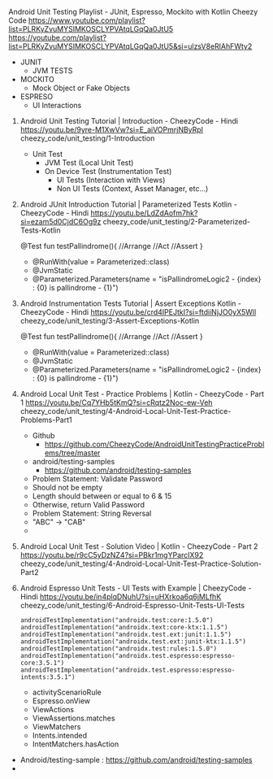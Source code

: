 Android Unit Testing Playlist - JUnit, Espresso, Mockito with Kotlin
Cheezy Code
https://www.youtube.com/playlist?list=PLRKyZvuMYSIMKOSCLYPVAtqLGqQa0JtU5
https://youtube.com/playlist?list=PLRKyZvuMYSIMKOSCLYPVAtqLGqQa0JtU5&si=ulzsV8eRlAhFWty2



   - JUNIT
     - JVM TESTS
   - MOCKITO
     - Mock Object or Fake Objects
   - ESPRESO
     - UI Interactions




1. Android Unit Testing Tutorial | Introduction - CheezyCode - Hindi
   https://youtu.be/9yre-M1XwVw?si=E_aiVOPmrjNByRpI
   cheezy_code/unit_testing/1-Introduction


   - Unit Test
     - JVM Test (Local Unit Test)
     - On Device Test (Instrumentation Test)
       - UI Tests (Interaction with Views)
       - Non UI Tests (Context, Asset Manager, etc...)




 
2. Android JUnit Introduction Tutorial | Parameterized Tests Kotlin - CheezyCode - Hindi
   https://youtu.be/LdZdAofm7hk?si=ezam5d0CjdC6Og9z
   cheezy_code/unit_testing/2-Parameterized-Tests-Kotlin

    
    @Test
    fun testPallindrome(){
        //Arrange
        //Act
        //Assert
    }

    - @RunWith(value = Parameterized::class)
    - @JvmStatic
    - @Parameterized.Parameters(name = "isPallindromeLogic2 - {index} : {0} is pallindrome - {1}")




3. Android Instrumentation Tests Tutorial | Assert Exceptions Kotlin - CheezyCode - Hindi
   https://youtu.be/crd4IPEJtkI?si=ftdiiNjJO0yX5Wll
   cheezy_code/unit_testing/3-Assert-Exceptions-Kotlin


    @Test
    fun testPallindrome(){
        //Arrange
        //Act
        //Assert
    }

    - @RunWith(value = Parameterized::class)
    - @JvmStatic
    - @Parameterized.Parameters(name = "isPallindromeLogic2 - {index} : {0} is pallindrome - {1}")





4. Android Local Unit Test - Practice Problems | Kotlin - CheezyCode - Part 1
    https://youtu.be/Cq7YHb5tKmQ?si=cRqtz2Noc-ew-Veh
    cheezy_code/unit_testing/4-Android-Local-Unit-Test-Practice-Problems-Part1
    
     - Github
       - https://github.com/CheezyCode/AndroidUnitTestingPracticeProblems/tree/master
     - android/testing-samples
       - https://github.com/android/testing-samples

    * Problem Statement: Validate Password
     - Should not be empty
     - Length should between or equal to 6 & 15
     - Otherwise, return Valid Password
    
    * Problem Statement: String Reversal
     - "ABC" -> "CAB"
     - 
5. Android Local Unit Test - Solution Video | Kotlin - CheezyCode - Part 2
   https://youtu.be/r9cC5yDzNZ4?si=PBkr1mgYParcIX92
   cheezy_code/unit_testing/4-Android-Local-Unit-Test-Practice-Solution-Part2


6. Android Espresso Unit Tests - UI Tests with Example | CheezyCode - Hindi
   https://youtu.be/in4plqDNuhU?si=uHXrkoa6q6jMLfhK
   cheezy_code/unit_testing/6-Android-Espresso-Unit-Tests-UI-Tests

       androidTestImplementation("androidx.test:core:1.5.0")
       androidTestImplementation("androidx.text:core-ktx:1.1.5")
       androidTestImplementation("androidx.test.ext:junit:1.1.5")
       androidTestImplementation("androidx.test.ext:junit-ktx:1.1.5")
       androidTestImplementation("androidx.test:rules:1.5.0")
       androidTestImplementation("androidx.test.espresso:espresso-core:3.5.1")
       androidTestImplementation("androidx.test.espresso:espresso-intents:3.5.1")

    - activityScenarioRule
    - Espresso.onView
    - ViewActions
    - ViewAssertions.matches
    - ViewMatchers
    - Intents.intended
    - IntentMatchers.hasAction

* Android/testing-sample : https://github.com/android/testing-samples
* 
